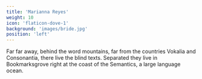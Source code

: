 ```yaml
---
title: 'Marianna Reyes'
weight: 10
icon: 'flaticon-dove-1'
background: 'images/bride.jpg'
position: 'left'
---
```


Far far away, behind the word mountains, far from the countries Vokalia and Consonantia, there live the blind texts. Separated they live in Bookmarksgrove right at the coast of the Semantics, a large language ocean.
